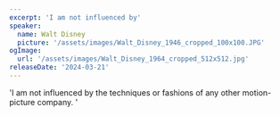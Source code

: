 ```yaml
---
excerpt: 'I am not influenced by'
speaker:
  name: Walt Disney
  picture: '/assets/images/Walt_Disney_1946_cropped_100x100.JPG'
ogImage:
  url: '/assets/images/Walt_Disney_1964_cropped_512x512.jpg'
releaseDate: '2024-03-21'
---
```


'I am not influenced by the techniques or fashions of any other motion-picture company.'
